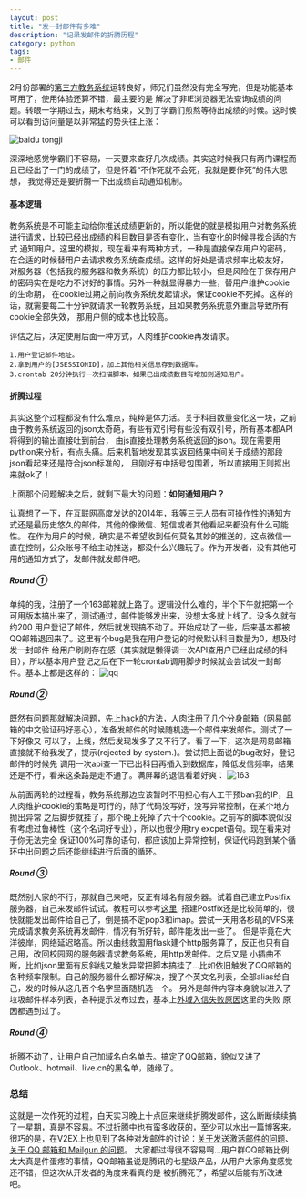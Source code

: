 ```yaml
---
layout: post
title: "发一封邮件有多难"
description: "记录发邮件的折腾历程"
category: python
tags:
- 邮件
---
```


2月份部署的[第三方教务系统](http://jwxt.sysucs.org/)运转良好，师兄们虽然没有完全写完，但是功能基本可用了，使用体验还算不错，最主要的是
解决了非IE浏览器无法查询成绩的问题。转眼一学期过去，期末考结束，又到了学霸们煎熬等待出成绩的时候。这时候可以看到访问量是以非常猛的势头往上涨：

![baidu tongji](http://ww3.sinaimg.cn/large/50b560a5gw1ei9wggomzhj20uv0d9q54.jpg)

深深地感觉学霸们不容易，一天要来查好几次成绩。其实这时候我只有两门课程而且已经出了一门的成绩了，但是怀着“不作死就不会死，我就是要作死”的伟大思想，
我觉得还是要折腾一下出成绩自动通知机制。

#### 基本逻辑
教务系统是不可能主动给你推送成绩更新的，所以能做的就是模拟用户对教务系统进行请求，比较已经出成绩的科目数目是否有变化，当有变化的时候寻找合适的方式
通知用户。这里的模拟，现在看来有两种方式，一种是直接保存用户的密码，在合适的时候替用户去请求教务系统查成绩。这样的好处是请求频率比较友好，
对服务器（包括我的服务器和教务系统）的压力都比较小，但是风险在于保存用户的密码实在是吃力不讨好的事情。另外一种就显得暴力一些，替用户维护cookie的生命期，
在cookie过期之前向教务系统发起请求，保证cookie不死掉。这样的话，就需要每二十分钟就请求一轮教务系统，且如果教务系统意外重启导致所有cookie全部失效，
那用户侧的成本也比较高。

评估之后，决定使用后面一种方式，人肉维护cookie再发请求。

    1.用户登记邮件地址。
    2.拿到用户的[JSESSIONID]，加上其他相关信息存到数据库。
    3.crontab 20分钟执行一次扫描脚本，如果已出成绩数目有增加则通知用户。

#### 折腾过程
其实这整个过程都没有什么难点，纯粹是体力活。关于科目数量变化这一块，之前由于教务系统返回的json太奇葩，有些有双引号有些没有双引号，所有基本都API将得到的输出直接吐到前台，
由js直接处理教务系统返回的json。现在需要用python来分析，有点头痛。后来机智地发现其实返回结果中间关于成绩的那段json看起来还是符合json标准的，
且刚好有中括号包围着，所以直接用正则抠出来就ok了！

上面那个问题解决之后，就剩下最大的问题：**如何通知用户？**

认真想了一下，在互联网高度发达的2014年，我等三无人员有可操作性的通知方式还是最历史悠久的邮件，其他的像微信、短信或者其他看起来都没有什么可能性。
在作为用户的时候，确实是不希望收到任何莫名其妙的推送的，这点微信一直在控制，公众账号不给主动推送，都没什么兴趣玩了。作为开发者，没有其他可用的通知方式了，发邮件就发邮件吧。

##### Round ①
单纯的我，注册了一个163邮箱就上路了。逻辑没什么难的，半个下午就把第一个可用版本搞出来了，测试通过，邮件能够发出来，没想太多就上线了。没多久就有约200
用户登记了邮件，然后就发现搞不动了。开始成功了一些，后来基本都被QQ邮箱退回来了。这里有个bug是我在用户登记的时候默认科目数量为0，想及时发一封邮件
给用户刷刷存在感（其实就是懒得调一次API查用户已经出成绩的科目），所以基本用户登记之后在下一轮crontab调用脚步时候就会尝试发一封邮件。基本上都是这样的：
![qq](http://ww4.sinaimg.cn/large/50b560a5gw1ei9xvy82uqj20om0dd76o.jpg)
##### Round ②
既然有问题那就解决问题，先上hack的方法，人肉注册了几个分身邮箱（网易邮箱的中文验证码好恶心），准备发邮件的时候随机选一个邮件来发邮件。测试了一下好像又
可以了，上线，然后发现发多了又不行了。看了一下，这次是网易邮箱直接就不给我发了，提示(rejected by system.)。尝试把上面说的bug改好，登记邮件的时候先
调用一次api查一下已出科目再插入到数据库，降低发信频率，结果还是不行，看来这条路是走不通了。满屏幕的退信看着好爽：
![163](http://ww2.sinaimg.cn/large/50b560a5gw1ei9xzvrl69j20i00eet9z.jpg)

从前面两轮的过程看，教务系统那边应该暂时不用担心有人工干预ban我的IP，且人肉维护cookie的策略是可行的，除了代码没写好，没写异常控制，在某个地方抛出异常
之后脚步就挂了，那个晚上死掉了六十个cookie。之前写的脚本貌似没有考虑过鲁棒性（这个名词好专业），所以也很少用try excpet语句。现在看来对于你无法完全
保证100%可靠的语句，都应该加上异常控制，保证代码跑到某个循环中出问题之后还能继续进行后面的循环。

##### Round ③
既然别人家的不行，那就自己来吧，反正有域名有服务器。试着自己建立Postfix服务器，自己来发邮件试试。教程可以参考[这里](https://www.digitalocean.com/community/tutorials/how-to-install-and-setup-postfix-on-ubuntu-12-04),
搭建Postfix还是比较简单的，很快就能发出邮件给自己了，倒是搞不定pop3和imap。尝试一天用洛杉矶的VPS来完成请求教务系统再发邮件，情况有所好转，邮件能发出一些了。
但是毕竟在大洋彼岸，网络延迟略高。所以曲线救国用flask建个http服务算了，反正也只有自己用，改回校园网的服务器请求教务系统，用http发邮件。之后又是
小插曲不断，比如json里面有反斜线又触发异常把脚本搞挂了...比如依旧触发了QQ邮箱的各种频率限制。自己的服务器什么都好解决，搜了个英文名列表，全部alias给自己，发的时候从这几百个名字里面随机选一个。
另外是邮件内容本身貌似进入了垃圾邮件样本列表，各种提示发布过去，基本上[外域入信失败原因](http://service.mail.qq.com/cgi-bin/help?id=20022)这里的失败
原因都遇到过了。

##### Round ④
折腾不动了，让用户自己加域名白名单去。搞定了QQ邮箱，貌似又进了Outlook、hotmail、live.cn的黑名单，随缘了。

### 总结
这就是一次作死的过程，白天实习晚上十点回来继续折腾发邮件，这么断断续续搞了一星期，真是不容易。不过折腾中也有蛮多收获的，至少可以水出一篇博客来。
很巧的是，在V2EX上也见到了各种对发邮件的讨论：[关于发送激活邮件的问题](https://www.v2ex.com/t/122214)、[关于 QQ 邮箱和 Mailgun 的问题](https://www.v2ex.com/t/122233)。
大家都过得很不容易啊...用户群QQ邮箱比例太大真是件蛋疼的事情，QQ邮箱虽说是腾讯的七星级产品，从用户大家角度感觉还不错，但这次从开发者的角度来看真的是
被折腾死了，希望以后能有所改进吧。
